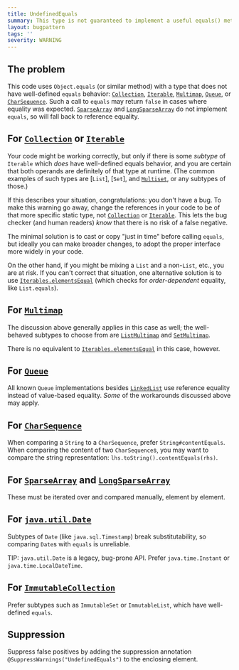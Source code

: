 ```yaml
---
title: UndefinedEquals
summary: This type is not guaranteed to implement a useful equals() method.
layout: bugpattern
tags: ''
severity: WARNING
---
```


<!--
*** AUTO-GENERATED, DO NOT MODIFY ***
To make changes, edit the @BugPattern annotation or the explanation in docs/bugpattern.
-->


## The problem
This code uses `Object.equals` (or similar method) with a type that does not
have well-defined `equals` behavior: [`Collection`], [`Iterable`], [`Multimap`],
[`Queue`], or [`CharSequence`]. Such a call to `equals` may return `false` in
cases where equality was expected. [`SparseArray`] and [`LongSparseArray`] do
not implement `equals`, so will fall back to reference equality.

## For [`Collection`] or [`Iterable`]

Your code might be working correctly, but only if there is some *subtype* of
`Iterable` which *does* have well-defined equals behavior, and you are certain
that both operands are definitely of that type at runtime. (The common examples
of such types are [`List`], [`Set`], and [`Multiset`], or any subtypes of
those.)

If this describes your situation, congratulations: you don't have a bug. To make
this warning go away, change the references in your code to be of that more
specific static type, not [`Collection`] or [`Iterable`]. This lets the bug
checker (and human readers) *know* that there is no risk of a false negative.

The minimal solution is to cast or copy "just in time" before calling `equals`,
but ideally you can make broader changes, to adopt the proper interface more
widely in your code.

On the other hand, if you might be mixing a `List` and a non-`List`, etc., you
are at risk. If you can't correct that situation, one alternative solution is to
use [`Iterables.elementsEqual`] \(which checks for *order-dependent* equality,
like `List.equals`\).

## For [`Multimap`]

The discussion above generally applies in this case as well; the well-behaved
subtypes to choose from are [`ListMultimap`] and [`SetMultimap`].

There is no equivalent to [`Iterables.elementsEqual`] in this case, however.

## For [`Queue`]

All known `Queue` implementations besides [`LinkedList`] use reference equality
instead of value-based equality. *Some* of the workarounds discussed above may
apply.

## For [`CharSequence`]

When comparing a `String` to a `CharSequence`, prefer `String#contentEquals`.
When comparing the content of two `CharSequence`s, you may want to compare the
string representation: `lhs.toString().contentEquals(rhs)`.

## For [`SparseArray`] and [`LongSparseArray`]

These must be iterated over and compared manually, element by element.

## For [`java.util.Date`]

Subtypes of `Date` (like `java.sql.Timestamp`) break substitutability, so
comparing `Date`s with `equals` is unreliable.

TIP: `java.util.Date` is a legacy, bug-prone API. Prefer `java.time.Instant` or
`java.time.LocalDateTime`.

## For [`ImmutableCollection`]

Prefer subtypes such as `ImmutableSet` or `ImmutableList`, which have
well-defined `equals`.

[`Collection`]: https://docs.oracle.com/javase/8/docs/api/java/util/Collection.html
[`Iterable`]: https://docs.oracle.com/javase/8/docs/api/java/lang/Iterable.html
[`Iterables.elementsEqual`]: https://guava.dev/releases/snapshot/api/docs/com/google/common/collect/Iterables.html#elementsEqual-java.lang.Iterable-java.lang.Iterable-
[`LinkedList`]: https://docs.oracle.com/javase/8/docs/api/java/util/LinkedList.html
[`ListMultimap`]: https://guava.dev/releases/snapshot/api/docs/com/google/common/collect/ListMultimap.html
[`LongSparseArray`]: https://developer.android.com/reference/android/util/LongSparseArray
[`Multimap`]: https://guava.dev/releases/snapshot/api/docs/com/google/common/collect/Multimap.html
[`Multiset`]: https://guava.dev/releases/snapshot/api/docs/com/google/common/collect/Multiset.html
[`SetMultimap`]: https://guava.dev/releases/snapshot/api/docs/com/google/common/collect/SetMultimap.html
[`SparseArray`]: https://developer.android.com/reference/android/util/SparseArray
[`Queue`]: https://docs.oracle.com/javase/8/docs/api/java/util/Queue.html
[`CharSequence`]: https://docs.oracle.com/javase/8/docs/api/java/lang/CharSequence.html
[`java.util.Date`]: https://docs.oracle.com/javase/8/docs/api/java/util/Date.html
[`ImmutableCollection`]: https://guava.dev/releases/snapshot-jre/api/docs/com/google/common/collect/ImmutableCollection.html

## Suppression
Suppress false positives by adding the suppression annotation `@SuppressWarnings("UndefinedEquals")` to the enclosing element.
